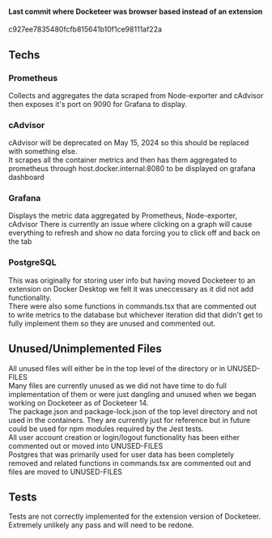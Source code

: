 
<h4>Last commit where Docketeer was browser based instead of an extension</h4>
c927ee7835480fcfb815641b10f1ce98111af22a


<h2>Techs</h2>
<h3>Prometheus</h3>
Collects and aggregates the data scraped from Node-exporter and cAdvisor then exposes it's port on 9090 for Grafana to display.


<h3>cAdvisor</h3>
cAdvisor will be deprecated on May 15, 2024 so this should be replaced with something else.<br />
It scrapes all the container metrics and then has them aggregated to prometheus through host.docker.internal:8080 to be displayed on grafana dashboard

<h3>Grafana</h3>
Displays the metric data aggregated by Prometheus, Node-exporter, cAdvisor
There is currently an issue where clicking on a graph will cause everything to refresh and show no data forcing you to click off and back on the tab

<h3>PostgreSQL</h3>
This was originally for storing user info but having moved Docketeer to an extension on Docker Desktop we felt it was uneccessary as it did not add functionality.<br />
There were also some functions in commands.tsx that are commented out to write metrics to the database but whichever iteration did that didn't get to fully implement them so they are unused and commented out. 

<h2>Unused/Unimplemented Files</h2>
All unused files will either be in the top level of the directory or in UNUSED-FILES<br />
Many files are currently unused as we did not have time to do full implementation of them or were just dangling and unused when we began working on Docketeer as of Docketeer 14.<br />
The package.json and package-lock.json of the top level directory and not used in the containers. They are currently just for reference but in future could be used for npm modules required by the Jest tests.<br />
All user account creation or login/logout functionality has been either commented out or moved into UNUSED-FILES<br />
Postgres that was primarily used for user data has been completely removed and related functions in commands.tsx are commented out and files are moved to UNUSED-FILES

<h2>Tests</h2>
Tests are not correctly implemented for the extension version of Docketeer. Extremely unlikely any pass and will need to be redone.

